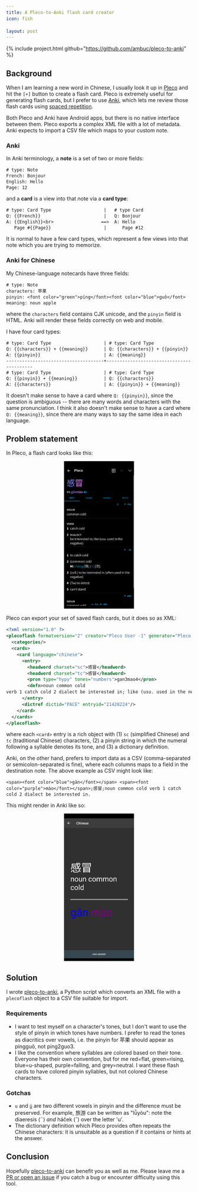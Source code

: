 ```yaml
---
title: A Pleco-to-Anki flash card creator
icon: fish

layout: post
---
```


{% include project.html github="https://github.com/ambuc/pleco-to-anki" %}

## Background

When I am learning a new word in Chinese, I usually look it up in
[Pleco](https://www.pleco.com/products/pleco-for-android/) and hit the `[+]`
button to create a flash card. Pleco is extremely useful for generating flash 
cards, but I prefer to use [Anki](https://apps.ankiweb.net/), which lets me
review those flash cards using
[spaced repetition](https://en.wikipedia.org/wiki/Spaced_repetition).

Both Pleco and Anki have Android apps, but there is no native interface between
them. Pleco exports a complex XML file with a lot of metadata. Anki expects to
import a CSV file which maps to your custom note.

### Anki

In Anki terminology, a **note** is a set of two or more fields:

```
# type: Note
French: Bonjour
English: Hello
Page: 12
```

and a **card** is a view into that note via a **card type**:

```
# type: Card Type                    |   # type Card
Q: {{French}}                        |   Q: Bonjour
A: {{English}}<br>                  ==>  A: Hello
   Page #{{Page}}                    |      Page #12
```

It is normal to have a few card types, which represent a few views into that
note which you are trying to memorize.

### Anki for Chinese

My Chinese-language notecards have three fields:

```
# type: Note
characters: 苹果
pinyin: <font color="green">píng</font><font color="blue">guǒ</font>
meaning: noun apple
```

where the `characters` field contains CJK unicode, and the `pinyin` field is
HTML. Anki will render these fields correctly on web and mobile.

I have four card types:

```
# type: Card Type                    | # type: Card Type
Q: {{characters}} + {{meaning}}      | Q: {{characters}} + {{pinyin}}
A: {{pinyin}}                        | A: {{meaning}}
-------------------------------------+------------------------------------------
# type: Card Type                    | # type: Card Type
Q: {{pinyin}} + {{meaning}}          | Q: {{characters}}
A: {{characters}}                    | A: {{pinyin}} + {{meaning}}
```

It doesn't make sense to have a card where `Q: {{pinyin}}`, since the question
is ambiguous -- there are many words and characters with the same pronunciation.
I think it also doesn't make sense to have a card where `Q: {{meaning}}`, since
there are many ways to say the same idea in each language.

## Problem statement

In Pleco, a flash card looks like this:

<center>
<img src="/assets/images/pleco-to-anki/pleco.png" height="400px"/>
</center>

Pleco can export your set of saved flash cards, but it does so as XML:

```xml
<?xml version="1.0" ?>
<plecoflash formatversion="2" creator="Pleco User -1" generator="Pleco 2.0 Flashcard Exporter" platform="Android" created="1605883885">
  <categories/>
  <cards>
    <card language="chinese">
      <entry>
        <headword charset="sc">感冒</headword>
        <headword charset="tc">感冒</headword>
        <pron type="hypy" tones="numbers">gan3mao4</pron>
        <defn>noun common cold
verb 1 catch cold 2 dialect be interested in; like (usu. used in the negative)</defn>
      </entry>
      <dictref dictid="PACE" entryid="21428224"/>
    </card>
  </cards>
</plecoflash>
```

where each `<card>` entry is a rich object with (1) `sc` (simplified
Chinese) and `tc` (traditional Chinese) characters, (2) a pinyin string in
which the numeral following a syllable denotes its tone, and (3) a dictionary
definition.

Anki, on the other hand, prefers to import data as a CSV (comma-separated or
semicolon-separated is fine), where each columns maps to a field in the
destination note. The above example as CSV might look like:

```csv
<span><font color="blue">găn</font></span> <span><font color="purple">mào</font></span>;感冒;noun common cold verb 1 catch cold 2 dialect be interested in.
```

This might render in Anki like so:

<center>
<img src="/assets/images/pleco-to-anki/anki.png" height="400px"/>
</center>

## Solution

I wrote [pleco-to-anki](https://github.com/ambuc/pleco-to-anki), a Python script
which converts an XML file with a `plecoflash` object to a CSV file suitable for
import.

### Requirements

*  I want to test myself on a character's tones, but I don't want to use the
   style of pinyin in which tones have numbers. I prefer to read the tones as
   diacritics over vowels, i.e. the pinyin for 苹果 should appear as píngguǒ,
   not ping2guo3.
*  I like the convention where syllables are colored based on their tone.
   Everyone has their own convention, but for me red=flat, green=rising, 
   blue=u-shaped, purple=falling, and grey=neutral. I want these flash cards to
   have colored pinyin syllables, but not colored Chinese characters.

### Gotchas

*  `u` and [`ü`](https://resources.allsetlearning.com/chinese/pronunciation/The_%22%C3%BC%22_vowel)
   are two different vowels in pinyin and the difference must be
   preserved. For example, 旅游 can be written as "lǚyóu": note the
   diaeresis (¨) _and_ háček (ˇ) over the letter 'u'.
*  The dictionary definition which Pleco provides often repeats the Chinese 
   characters: it is unsuitable as a question if it contains or hints at the
   answer. 

## Conclusion

Hopefully [pleco-to-anki](https://github.com/ambuc/pleco-to-anki/) can benefit
you as well as me. Please leave me a
[PR or open an issue](https://github.com/ambuc/pleco-to-anki/pulls) if you catch
a bug or encounter difficulty using this tool.
